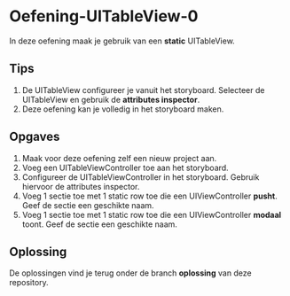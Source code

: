 # Oefening-UITableView-0

In deze oefening maak je gebruik van een **static** UITableView.

## Tips
1. De UITableView configureer je vanuit het storyboard. Selecteer de UITableView en gebruik de **attributes inspector**.
2. Deze oefening kan je volledig in het storyboard maken.

## Opgaves
1. Maak voor deze oefening zelf een nieuw project aan.
2. Voeg een UITableViewController toe aan het storyboard.
3. Configureer de UITableViewController in het storyboard. Gebruik hiervoor de attributes inspector.
4. Voeg 1 sectie toe met 1 static row toe die een UIViewController **pusht**. Geef de sectie een geschikte naam.
5. Voeg 1 sectie toe met 1 static row toe die een UIViewController **modaal** toont. Geef de sectie een geschikte naam.

## Oplossing
De oplossingen vind je terug onder de branch **oplossing** van deze repository.
